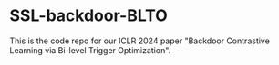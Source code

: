# SSL-backdoor-BLTO
This is the code repo for our ICLR 2024 paper "Backdoor Contrastive Learning via Bi-level Trigger Optimization".
